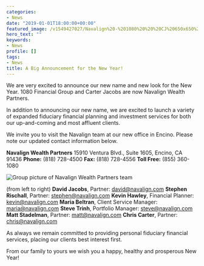 ```yaml
---
categories:
- News
date: "2019-01-01T18:00:00+00:00"
featured_image: /v1549427027/Navalign%20-%201080%20%20%20CJ%20650x650%20v2.png
hero_text: ""
keywords:
- News
profile: []
tags:
- News
title: A Big Announcement for the New Year!
---
```

We are very excited to announce our new name and new look for the New Year. 1080 Financial Group and Carter Jacobs are now Navalign Wealth Partners.

In addition to announcing our new name, we are excited to launch a variety of expanded fiduciary financial planning and investment services for both our up-and-coming and most affluent clients.

We invite you to visit the Navalign team at our new office in Encino. Please note our updated contact information below.

**Navalign Wealth Partners**
15910 Ventura Blvd., Suite 1605, Encino, CA 91436
**Phone:** (818) 728-4500
**Fax:** (818) 728-4556
**Toll Free:** (855) 360-1080

![Group picture of Navalign Wealth Partners team](/./v1549425940/NAVALIGN%2020181212-0991%20EDITED.jpg "Navalign Wealth Partners team photo")

(from left to right)
**David Jacobs**, Partner: david@navalign.com
**Stephen Rischall**, Partner: stephen@navalign.com
**Kevin Hawley**, Financial Planner: kevin@navalign.com
**Maria Beltran**, Client Service Manager: maria@navalign.com
**Steve Trinh**, Portfolio Manager: steve@navalign.com
**Matt Stadelman**, Partner: matt@navalign.com
**Chris Carter**, Partner: chris@navalign.com

As always we remain committed to providing personal fiduciary financial services, placing our clients best interest first.

From our family to yours we wish you a happy, healthy and prosperous New Year!